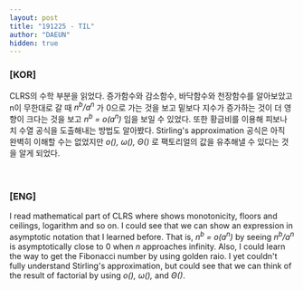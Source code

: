 ```yaml
---
layout: post
title: "191225 - TIL"
author: "DAEUN"
hidden: true
---
```


### [KOR]
CLRS의 수학 부분을 읽었다. 증가함수와 감소함수, 바닥함수와 천장함수를 알아보았고 n이 무한대로 갈 때 _n<sup>b</sup>/a<sup>n</sup>_ 가 0으로 가는 것을 보고 밑보다 지수가 증가하는 것이 더 영향이 크다는 것을 보고 _n<sup>b</sup> = o(a<sup>n</sup>)_ 임을 보일 수 있었다. 또한 황금비를 이용해 피보나치 수열 공식을 도출해내는 방법도 알아봤다. Stirling's approximation 공식은 아직 완벽히 이해할 수는 없었지만 _o(), &omega;(), &Theta;()_ 로 팩토리얼의 값을 유추해낼 수 있다는 것을 알게 되었다.
<br><br><br>
### [ENG]
I read mathematical part of CLRS where shows monotonicity, floors and ceilings, logarithm and so on. I could see that we can show an expression in asymptotic notation that I learned before. That is, _n<sup>b</sup> = o(a<sup>n</sup>)_ by seeing _n<sup>b</sup>/a<sup>n</sup>_ is asymptotically close to 0 when _n_ approaches infinity. Also, I could learn the way to get the Fibonacci number by using golden raio. I yet couldn't fully understand Stirling's approximation, but could see that we can think of the result of factorial by using _o(), &omega;(),_ and _&Theta;()_.